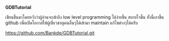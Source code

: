 **GDBTutorial**

เขียนขึ้นมาโดยหวังว่าผู้อ่านจะเข้าถึง low level programming ได้ง่ายขึ้น สบายใจขึ้น   ทั้งนี้เอาขึ้น github เพื่อเปิดโอกาสให้ผู้เชี่ยวชาญคนอื่นๆได้เข้ามา maintain แก้ไขต่างๆได้ครับ  

https://github.com/Bankde/GDBTutorial.git
